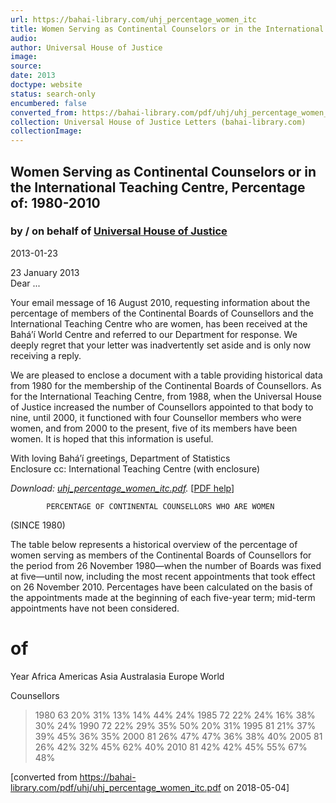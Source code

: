 ```yaml
---
url: https://bahai-library.com/uhj_percentage_women_itc
title: Women Serving as Continental Counselors or in the International Teaching Centre, Percentage of: 1980-2010
audio: 
author: Universal House of Justice
image: 
source: 
date: 2013
doctype: website
status: search-only
encumbered: false
converted_from: https://bahai-library.com/pdf/uhj/uhj_percentage_women_itc.pdf
collection: Universal House of Justice Letters (bahai-library.com)
collectionImage: 
---
```



## Women Serving as Continental Counselors or in the International Teaching Centre, Percentage of: 1980-2010

### by / on behalf of [Universal House of Justice](https://bahai-library.com/author/Universal+House+of+Justice)

2013-01-23


23 January 2013  
Dear ...

Your email message of 16 August 2010, requesting information about the percentage of members of the Continental Boards of Counsellors and the International Teaching Centre who are women, has been received at the Bahá’í World Centre and referred to our Department for response. We deeply regret that your letter was inadvertently set aside and is only now receiving a reply.

We are pleased to enclose a document with a table providing historical data from 1980 for the membership of the Continental Boards of Counsellors. As for the International Teaching Centre, from 1988, when the Universal House of Justice increased the number of Counsellors appointed to that body to nine, until 2000, it functioned with four Counsellor members who were women, and from 2000 to the present, five of its members have been women. It is hoped that this information is useful.

With loving Bahá’í greetings, Department of Statistics  
Enclosure cc: International Teaching Centre (with enclosure)

_Download: [uhj\_percentage\_women_itc.pdf](https://bahai-library.com/pdf/uhj/uhj_percentage_women_itc.pdf)._ \[[PDF help](https://bahai-library.com/pdf/)\]


            PERCENTAGE OF CONTINENTAL COUNSELLORS WHO ARE WOMEN

(SINCE 1980)

The table below represents a historical overview of the percentage of women serving
as members of the Continental Boards of Counsellors for the period from 26 November
1980—when the number of Boards was fixed at five—until now, including the most recent
appointments that took effect on 26 November 2010. Percentages have been calculated on
the basis of the appointments made at the beginning of each five-year term; mid-term
appointments have not been considered.

# of
Year                    Africa    Americas     Asia     Australasia Europe      World

Counsellors
> 1980         63          20%        31%        13%         14%         44%       24%
> 1985         72          22%        24%        16%         38%         30%       24%
> 1990         72          22%        29%        35%         50%         20%       31%
> 1995         81          21%        37%        39%         45%         36%       35%
> 2000         81          26%        47%        47%         36%         38%       40%
> 2005         81          26%        42%        32%         45%         62%       40%
> 2010         81          42%        42%        45%         55%         67%       48%


[converted from https://bahai-library.com/pdf/uhj/uhj_percentage_women_itc.pdf on 2018-05-04]


